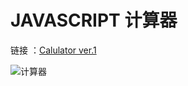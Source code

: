 # JAVASCRIPT 计算器

链接 ：<a href="">Calulator ver.1</a>





![计算器](https://user-images.githubusercontent.com/82860436/147807901-5684cf22-2ba2-4620-bd71-0eb4e75be718.PNG)


